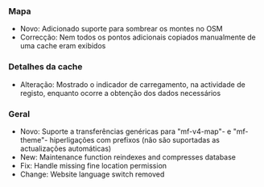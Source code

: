 
### Mapa
- Novo: Adicionado suporte para sombrear os montes no OSM
- Correcção: Nem todos os pontos adicionais copiados manualmente de uma cache eram exibidos

### Detalhes da cache
- Alteração: Mostrado o indicador de carregamento, na actividade de registo, enquanto ocorre a obtenção dos dados necessários

### Geral
- Novo: Suporte a transferências genéricas para "mf-v4-map"- e "mf-theme"- hiperligações com prefixos (não são suportadas as actualizações automáticas)
- New: Maintenance function reindexes and compresses database
- Fix: Handle missing fine location permission
- Change: Website language switch removed
